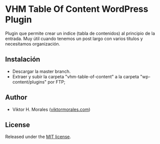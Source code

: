 # VHM Table Of Content WordPress Plugin

Plugin que permite crear un indice (tabla de contenidos) al principio de la entrada. Muy útil cuando tenemos un post largo con varios títulos y necesitamos organización.

## Instalación
* Descargar la master branch.
* Extraer y subir la carpeta "vhm-table-of-content" a la carpeta "wp-content/plugins" por FTP;

## Author
* Viktor H. Morales ([viktormorales.com](http://viktormorales.com))

## License
Released under the [MIT license](http://www.opensource.org/licenses/MIT).
